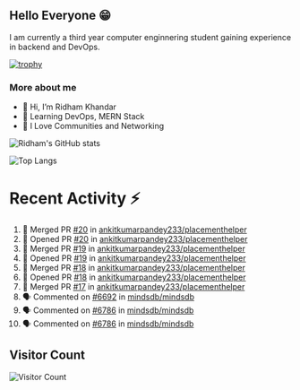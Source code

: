
## Hello Everyone 😁 

I am currently a third year computer enginnering student gaining experience in backend and DevOps.

[![trophy](https://github-profile-trophy.vercel.app/?username=Rythm18&theme=onedark)](https://github.com/ryo-ma/github-profile-trophy)

### More about me
- 👋 Hi, I’m Ridham Khandar
- 👀 Learning DevOps, MERN Stack
- 🌱 I Love Communities and Networking


![Ridham's GitHub stats](https://github-readme-stats.vercel.app/api?username=Rythm18&show_icons=true&bg_color=00000000)

![Top Langs](https://github-readme-stats.vercel.app/api/top-langs/?username=Rythm18&layout=compact)

# Recent Activity :zap:
<!--START_SECTION:activity-->
1. 🎉 Merged PR [#20](https://github.com/ankitkumarpandey233/placementhelper/pull/20) in [ankitkumarpandey233/placementhelper](https://github.com/ankitkumarpandey233/placementhelper)
2. 💪 Opened PR [#20](https://github.com/ankitkumarpandey233/placementhelper/pull/20) in [ankitkumarpandey233/placementhelper](https://github.com/ankitkumarpandey233/placementhelper)
3. 🎉 Merged PR [#19](https://github.com/ankitkumarpandey233/placementhelper/pull/19) in [ankitkumarpandey233/placementhelper](https://github.com/ankitkumarpandey233/placementhelper)
4. 💪 Opened PR [#19](https://github.com/ankitkumarpandey233/placementhelper/pull/19) in [ankitkumarpandey233/placementhelper](https://github.com/ankitkumarpandey233/placementhelper)
5. 🎉 Merged PR [#18](https://github.com/ankitkumarpandey233/placementhelper/pull/18) in [ankitkumarpandey233/placementhelper](https://github.com/ankitkumarpandey233/placementhelper)
6. 💪 Opened PR [#18](https://github.com/ankitkumarpandey233/placementhelper/pull/18) in [ankitkumarpandey233/placementhelper](https://github.com/ankitkumarpandey233/placementhelper)
7. 🎉 Merged PR [#17](https://github.com/ankitkumarpandey233/placementhelper/pull/17) in [ankitkumarpandey233/placementhelper](https://github.com/ankitkumarpandey233/placementhelper)
8. 🗣 Commented on [#6692](https://github.com/mindsdb/mindsdb/issues/6692#issuecomment-1623580349) in [mindsdb/mindsdb](https://github.com/mindsdb/mindsdb)
9. 🗣 Commented on [#6786](https://github.com/mindsdb/mindsdb/pull/6786#issuecomment-1623577721) in [mindsdb/mindsdb](https://github.com/mindsdb/mindsdb)
10. 🗣 Commented on [#6786](https://github.com/mindsdb/mindsdb/pull/6786#issuecomment-1623575885) in [mindsdb/mindsdb](https://github.com/mindsdb/mindsdb)
<!--END_SECTION:activity-->

## Visitor Count

![Visitor Count](https://profile-counter.glitch.me/Rythm18/count.svg)

<!---
Rythm18/Rythm18 is a ✨ special ✨ repository because its `README.md` (this file) appears on your GitHub profile.
You can click the Preview link to take a look at your changes.
--->
